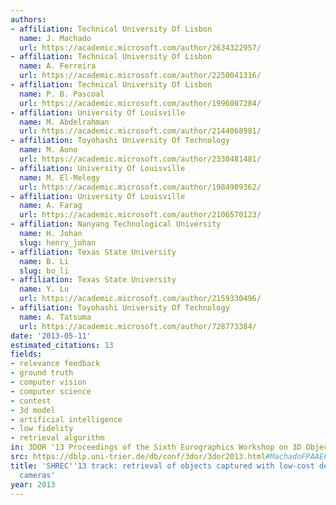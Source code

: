 ```yaml
---
authors:
- affiliation: Technical University Of Lisbon
  name: J. Machado
  url: https://academic.microsoft.com/author/2634322957/
- affiliation: Technical University Of Lisbon
  name: A. Ferreira
  url: https://academic.microsoft.com/author/2250041316/
- affiliation: Technical University Of Lisbon
  name: P. B. Pascoal
  url: https://academic.microsoft.com/author/1996007284/
- affiliation: University Of Louisville
  name: M. Abdelrahman
  url: https://academic.microsoft.com/author/2144068981/
- affiliation: Toyohashi University Of Technology
  name: M. Aono
  url: https://academic.microsoft.com/author/2330481481/
- affiliation: University Of Louisville
  name: M. El-Melegy
  url: https://academic.microsoft.com/author/1984909362/
- affiliation: University Of Louisville
  name: A. Farag
  url: https://academic.microsoft.com/author/2106570123/
- affiliation: Nanyang Technological University
  name: H. Johan
  slug: henry_johan
- affiliation: Texas State University
  name: B. Li
  slug: bo_li
- affiliation: Texas State University
  name: Y. Lu
  url: https://academic.microsoft.com/author/2159330496/
- affiliation: Toyohashi University Of Technology
  name: A. Tatsuma
  url: https://academic.microsoft.com/author/728773384/
date: '2013-05-11'
estimated_citations: 13
fields:
- relevance feedback
- ground truth
- computer vision
- computer science
- contest
- 3d model
- artificial intelligence
- low fidelity
- retrieval algorithm
in: 3DOR '13 Proceedings of the Sixth Eurographics Workshop on 3D Object Retrieval
src: https://dblp.uni-trier.de/db/conf/3dor/3dor2013.html#MachadoFPAAEFJLLT13
title: 'SHREC''13 track: retrieval of objects captured with low-cost depth-sensing
  cameras'
year: 2013
---
```

